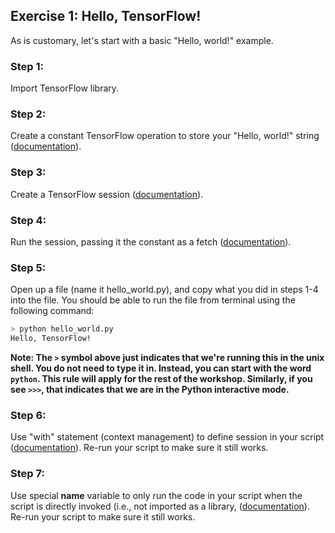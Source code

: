 ## Exercise 1: Hello, TensorFlow!

As is customary, let's start with a basic "Hello, world!" example.

### Step 1:
Import TensorFlow library.

### Step 2:
Create a constant TensorFlow operation to store your "Hello, world!" string ([documentation](https://www.tensorflow.org/versions/r0.10/api_docs/python/constant_op/constant_value_tensors#constant)).

### Step 3:
Create a TensorFlow session ([documentation](https://www.tensorflow.org/api_docs/python/tf/Session)).

### Step 4:
Run the session, passing it the constant as a fetch ([documentation](https://www.tensorflow.org/api_docs/python/tf/Session#run)).

### Step 5:
Open up a file (name it hello_world.py), and copy what you did in steps 1-4 into the file. You should be able to run the file from terminal using the following command:
  
```bash
> python hello_world.py
Hello, TensorFlow!
```

**Note: The `>` symbol above just indicates that we're running this in the unix shell. You do not need to type it in. Instead, you can start with the word `python`. This rule will apply for the rest of the workshop. Similarly, if you see `>>>`, that indicates that we are in the Python interactive mode.**

### Step 6:
Use "with" statement (context management) to define session in your script ([documentation](http://effbot.org/zone/python-with-statement.htm)). Re-run your script to make sure it still works.

### Step 7:
Use special __name__ variable to only run the code in your script when the script is directly invoked (i.e., not imported as a library, ([documentation](http://thepythonguru.com/what-is-if-__name__-__main__/)). Re-run your script to make sure it still works.